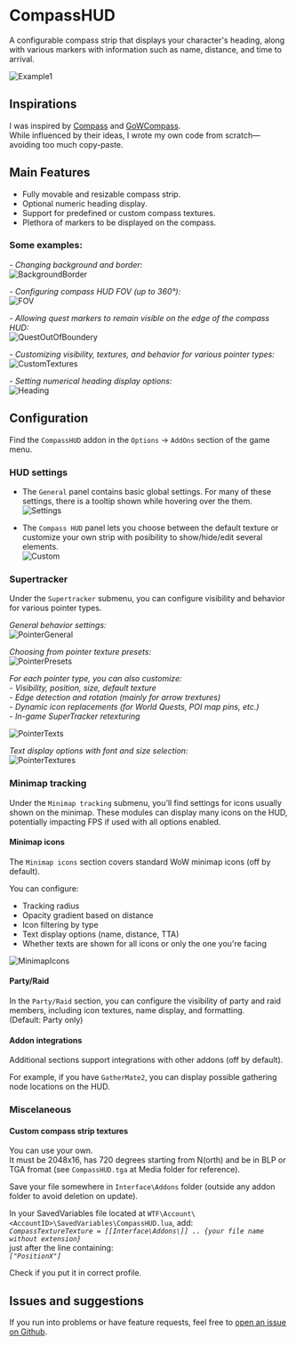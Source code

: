 # CompassHUD

A configurable compass strip that displays your character's heading, along with various markers with information such as name, distance, and time to arrival.

![Example1](https://i.imgur.com/NmushPm.png)


## Inspirations

I was inspired by [Compass](https://www.wowinterface.com/downloads/info14051-Compass.html) and [GoWCompass](https://www.curseforge.com/wow/addons/gowcompass).</br>
While influenced by their ideas, I wrote my own code from scratch—avoiding too much copy-paste.


## Main Features

- Fully movable and resizable compass strip.
- Optional numeric heading display.
- Support for predefined or custom compass textures.
- Plethora of markers to be displayed on the compass.

### Some examples:

*- Changing background and border:*</br>
![BackgroundBorder](https://i.imgur.com/fKY6J1S.png)

*- Configuring compass HUD FOV (up to 360°):*</br>
![FOV](https://i.imgur.com/Q9HEzRG.png)

*- Allowing quest markers to remain visible on the edge of the compass HUD:*</br>
![QuestOutOfBoundery](https://i.imgur.com/jzSYOS6.png)

*- Customizing visibility, textures, and behavior for various pointer types:*</br>
![CustomTextures](https://i.imgur.com/fhRaRWj.png)

*- Setting numerical heading display options:*</br>
![Heading](https://i.imgur.com/CxlBmpL.png)


## Configuration

Find the `CompassHUD` addon in the `Options` -> `AddOns` section of the game menu.

### HUD settings

- The `General` panel contains basic global settings. For many of these settings, there is a tooltip shown while hovering over the them.</br>
![Settings](https://i.imgur.com/W5uhfbJ.png)

- The `Compass HUD` panel lets you choose between the default texture or customize your own strip with posibility to show/hide/edit several elements.</br>
![Custom](https://i.imgur.com/ElQIDGp.png)

### Supertracker

Under the `Supertracker` submenu, you can configure visibility and behavior for various pointer types.

*General behavior settings:*</br>
![PointerGeneral](https://i.imgur.com/qWe8KPX.png)

*Choosing from pointer texture presets:*</br>
![PointerPresets](https://i.imgur.com/V1mzqaP.png)

*For each pointer type, you can also customize:*</br>
*- Visibility, position, size, default texture*</br>
*- Edge detection and rotation (mainly for arrow trextures)*</br>
*- Dynamic icon replacements (for World Quests, POI map pins, etc.)*</br>
*- In-game SuperTracker retexturing*</br>

![PointerTexts](https://i.imgur.com/a9x1IA8.png)

*Text display options with font and size selection:*</br>
![PointerTextures](https://i.imgur.com/hUQFmd7.png)

### Minimap tracking

Under the `Minimap tracking` submenu, you’ll find settings for icons usually shown on the minimap. These modules can display many icons on the HUD, potentially impacting FPS if used with all options enabled.

#### Minimap icons

The `Minimap icons` section covers standard WoW minimap icons (off by default).

You can configure:
- Tracking radius</br>
- Opacity gradient based on distance</br>
- Icon filtering by type</br>
- Text display options (name, distance, TTA)</br>
- Whether texts are shown for all icons or only the one you're facing

![MinimapIcons](https://i.imgur.com/FvCUD2R.png)

#### Party/Raid

In the `Party/Raid` section, you can configure the visibility of party and raid members, including icon textures, name display, and formatting.</br>
(Default: Party only)

#### Addon integrations

Additional sections support integrations with other addons (off by default).

For example, if you have `GatherMate2`, you can display possible gathering node locations on the HUD.

### Miscelaneous

#### Custom compass strip textures
You can use your own.<br>
It must be 2048x16, has 720 degrees starting from N(orth) and be in BLP or TGA fromat (see `CompassHUD.tga` at Media folder for reference).

Save your file somewhere in `Interface\Addons` folder (outside any addon folder to avoid deletion on update).

In your SavedVariables file located at `WTF\Account\<AccountID>\SavedVariables\CompassHUD.lua`, add:</br>
*`CompassTextureTexture = [[Interface\Addons\]] .. {your file name without extension}`*</br>
just after the line containing:</br>
*`["PositionX"]`*

Check if you put it in correct profile.


## Issues and suggestions

If you run into problems or have feature requests, feel free to [open an issue on Github](https://github.com/BelegCufea/CompassHUD/issues).